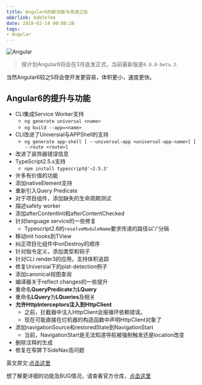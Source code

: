```yaml
---
title: Angular6的新功能与改进之处
abbrlink: 6db7e744
date: 2018-02-14 00:08:28
tags:
- Angular
---
```

![Angular](http://or0g12e5e.bkt.clouddn.com/blog/2018-02-13-160906.jpg)
> 按计划Angular6将会在3月底发正式，当前最新版是`6.0.0-beta.3`.

当然Angular6较之5将会使开发更容易，体积更小，速度更快。

## Angular6的提升与功能
+ CLI集成Service Worker支持
    - `ng generate universal <name>`
    - `ng build --app=<name>`
+ CLI改进了Universial与APPShell的支持
    - `ng generate app-shell [ --universal-app <universal-app-name>] [ --route <route>]`
+ 改进了装饰器错误信息
+ TypeScript2.5.x支持
    - `npm install typescript@'~2.5.3'`
+ 许多有价值的功能
+ 添加nativeElement支持
+ 重新引入Query Predicate
+ 对于项目组件，添加缺失的生命周期测试
+ 描述safety worker
+ 添加afterContentInit和afterContentChecked
+ 针对language service的一些修复
  - Typescript2.6的`resolveModuleName`要求传递的路径以'/'分隔
+ 移动init hooks到TView
+ 纠正项目化组件中onDestroy的顺序
+ 针对指令定义，添加类型和钩子
+ 针对CLI render3的应用，支持体积追踪
+ 修复Universial下的plat-detection例子
+ 添加canonical视图查询
+ 编译器关于reflect changes的一些提升
+ 重命名**QueryPredicate**为**LQuery**
+ 重命名**LQuery**为**LQueries**及相关
+ **允许HttpInterceptors注入到HttpClient**
     - 之前，拦截器中注入HttpClient会报循环依赖错误。
     - 现在可能直接在烂机器的构造函数中声明HttpClient对象了
+ 添加navigationSource和restoredState到NavigationStart
     - 当前，NavigationStart是无法知道导航被强制触发还是location改变 
+ 删除注释的生成
+ 修复在窄屏下SideNav高问题

英文原文:[点击这里](https://www.code-sample.com/2018/01/whats-new-in-angular-6.html)

想了解更详细的功能及BUG情况，请查看官方仓库，[点击这里](https://github.com/angular/angular/blob/master/CHANGELOG.md)